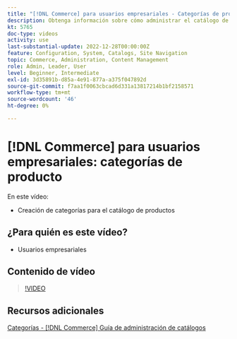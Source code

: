 ```yaml
---
title: "[!DNL Commerce] para usuarios empresariales - Categorías de productos"
description: Obtenga información sobre cómo administrar el catálogo de productos configurando categorías.
kt: 5765
doc-type: videos
activity: use
last-substantial-update: 2022-12-28T00:00:00Z
feature: Configuration, System, Catalogs, Site Navigation
topic: Commerce, Administration, Content Management
role: Admin, Leader, User
level: Beginner, Intermediate
exl-id: 3d35891b-d85a-4e91-877a-a375f047892d
source-git-commit: f7aa1f0063cbcad6d331a13817214b1bf2158571
workflow-type: tm+mt
source-wordcount: '46'
ht-degree: 0%

---
```


# [!DNL Commerce] para usuarios empresariales: categorías de producto

En este vídeo:

- Creación de categorías para el catálogo de productos

## ¿Para quién es este vídeo?

- Usuarios empresariales

## Contenido de vídeo

>[!VIDEO](https://video.tv.adobe.com/v/35950?quality=12&learn=on)

## Recursos adicionales

[Categorías - [!DNL Commerce] Guía de administración de catálogos](https://experienceleague.adobe.com/docs/commerce-admin/catalog/categories/categories.html)
